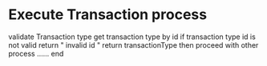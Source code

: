 # Execute Transaction process
validate Transaction type 
 get transaction type by id
 if transaction type id is not valid return " invalid id "
 return transactionType then proceed with other process
 ......
 end
